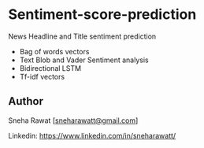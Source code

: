# Sentiment-score-prediction
News Headline and Title sentiment prediction
- Bag of words vectors
- Text Blob and Vader Sentiment analysis
- Bidirectional LSTM
- Tf-idf vectors

## Author
Sneha Rawat [sneharawatt@gmail.com]

Linkedin: https://www.linkedin.com/in/sneharawatt/
